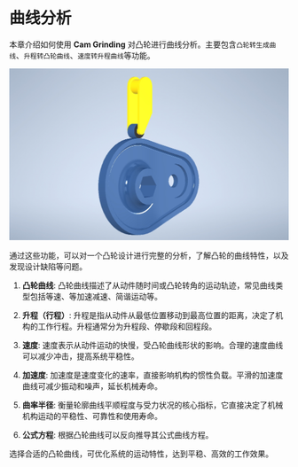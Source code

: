 # 曲线分析

本章介绍如何使用 **Cam Grinding** 对凸轮进行曲线分析。主要包含`凸轮转生成曲线`、`升程转凸轮曲线`、`速度转升程曲线`等功能。

![img](resources/cam_run.jpg)

通过这些功能，可以对一个凸轮设计进行完整的分析，了解凸轮的曲线特性，以及发现设计缺陷等问题。

1. **凸轮曲线**: 凸轮曲线描述了从动件随时间或凸轮转角的运动轨迹，常见曲线类型包括等速、等加速减速、简谐运动等。

2. **升程（行程）**: 升程是指从动件从最低位置移动到最高位置的距离，决定了机构的工作行程。升程通常分为升程段、停歇段和回程段。

3. **速度**: 速度表示从动件运动的快慢，受凸轮曲线形状的影响。合理的速度曲线可以减少冲击，提高系统平稳性。

4. **加速度**: 加速度是速度变化的速率，直接影响机构的惯性负载。平滑的加速度曲线可减少振动和噪声，延长机械寿命。

4. **曲率半径**: 衡量轮廓曲线平顺程度与受力状况的核心指标，它直接决定了机械机构运动的平稳性、可靠性和使用寿命。

5. **公式方程**: 根据凸轮曲线可以反向推导其公式曲线方程。

选择合适的凸轮曲线，可优化系统的运动特性，达到平稳、高效的工作效果。
